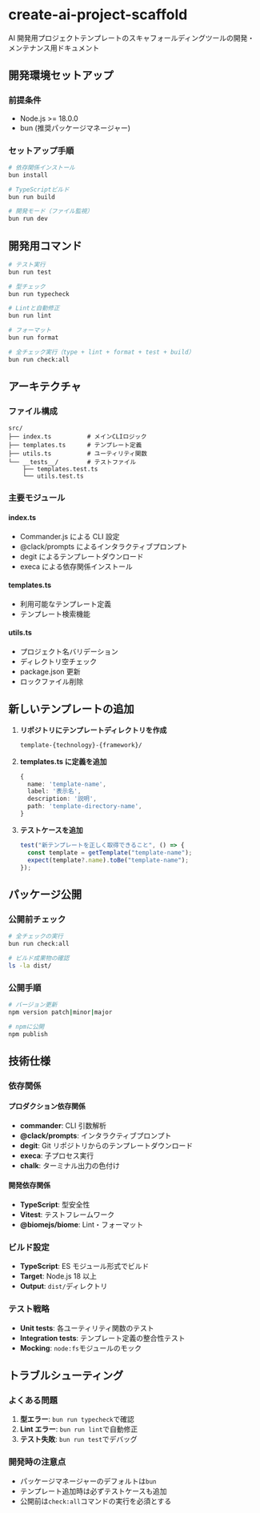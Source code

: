 # create-ai-project-scaffold

AI 開発用プロジェクトテンプレートのスキャフォールディングツールの開発・メンテナンス用ドキュメント

## 開発環境セットアップ

### 前提条件

- Node.js >= 18.0.0
- bun (推奨パッケージマネージャー)

### セットアップ手順

```bash
# 依存関係インストール
bun install

# TypeScriptビルド
bun run build

# 開発モード（ファイル監視）
bun run dev
```

## 開発用コマンド

```bash
# テスト実行
bun run test

# 型チェック
bun run typecheck

# Lintと自動修正
bun run lint

# フォーマット
bun run format

# 全チェック実行（type + lint + format + test + build）
bun run check:all
```

## アーキテクチャ

### ファイル構成

```text
src/
├── index.ts          # メインCLIロジック
├── templates.ts      # テンプレート定義
├── utils.ts          # ユーティリティ関数
└── __tests__/        # テストファイル
    ├── templates.test.ts
    └── utils.test.ts
```

### 主要モジュール

#### index.ts

- Commander.js による CLI 設定
- @clack/prompts によるインタラクティブプロンプト
- degit によるテンプレートダウンロード
- execa による依存関係インストール

#### templates.ts

- 利用可能なテンプレート定義
- テンプレート検索機能

#### utils.ts

- プロジェクト名バリデーション
- ディレクトリ空チェック
- package.json 更新
- ロックファイル削除

## 新しいテンプレートの追加

1. **リポジトリにテンプレートディレクトリを作成**

   ```bash
   template-{technology}-{framework}/
   ```

2. **templates.ts に定義を追加**

   ```typescript
   {
     name: 'template-name',
     label: '表示名',
     description: '説明',
     path: 'template-directory-name',
   }
   ```

3. **テストケースを追加**

   ```typescript
   test("新テンプレートを正しく取得できること", () => {
     const template = getTemplate("template-name");
     expect(template?.name).toBe("template-name");
   });
   ```

## パッケージ公開

### 公開前チェック

```bash
# 全チェックの実行
bun run check:all

# ビルド成果物の確認
ls -la dist/
```

### 公開手順

```bash
# バージョン更新
npm version patch|minor|major

# npmに公開
npm publish
```

## 技術仕様

### 依存関係

#### プロダクション依存関係

- **commander**: CLI 引数解析
- **@clack/prompts**: インタラクティブプロンプト
- **degit**: Git リポジトリからのテンプレートダウンロード
- **execa**: 子プロセス実行
- **chalk**: ターミナル出力の色付け

#### 開発依存関係

- **TypeScript**: 型安全性
- **Vitest**: テストフレームワーク
- **@biomejs/biome**: Lint・フォーマット

### ビルド設定

- **TypeScript**: ES モジュール形式でビルド
- **Target**: Node.js 18 以上
- **Output**: `dist/`ディレクトリ

### テスト戦略

- **Unit tests**: 各ユーティリティ関数のテスト
- **Integration tests**: テンプレート定義の整合性テスト
- **Mocking**: `node:fs`モジュールのモック

## トラブルシューティング

### よくある問題

1. **型エラー**: `bun run typecheck`で確認
2. **Lint エラー**: `bun run lint`で自動修正
3. **テスト失敗**: `bun run test`でデバッグ

### 開発時の注意点

- パッケージマネージャーのデフォルトは`bun`
- テンプレート追加時は必ずテストケースも追加
- 公開前は`check:all`コマンドの実行を必須とする
